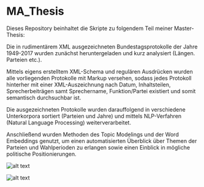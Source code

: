 # MA_Thesis

Dieses Repository beinhaltet die Skripte zu folgendem Teil meiner Master-Thesis:

Die in rudimentärem XML ausgezeichneten Bundestagsprotokolle der Jahre 1949-2017 wurden zunächst heruntergeladen und kurz analysiert (Längen. Parteien etc.).

Mittels eigens erstelltem XML-Schema und regulären Ausdrücken wurden alle vorliegenden Protokolle mit Markup versehen, sodass jedes Protokoll hinterher mit einer XML-Auszeichnung nach Datum, Inhaltsteilen, Sprecherbeiträgen samt Sprechername, Funktion/Partei existiert und somit semantisch durchsuchbar ist.

Die ausgezeichneten Protokolle wurden darauffolgend in verschiedene Unterkorpora sortiert (Parteien und Jahre) und mittels NLP-Verfahren (Natural Language Processing) weiterverarbeitet.

Anschließend wurden Methoden des Topic Modelings und der Word Embeddings genutzt, um einen automatisierten Überblick über Themen der Parteien und Wahlperioden zu erlangen sowie einen Einblick in mögliche politische Positionierungen.



![alt text](https://github.com/syna222/MA_Thesis/blob/main/1_Grafik_Preprocessing_Steps.png?raw=true)

![alt text](https://github.com/syna222/MA_Thesis/blob/main/2_Grafik_Modelling_Process.png?raw=true)
